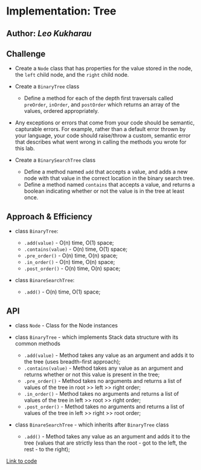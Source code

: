 # Implementation: Tree

## Author: _Leo Kukharau_

## Challenge

- Create a `Node` class that has properties for the value stored in the node, the `left` child node, and the `right` child node.
- Create a `BinaryTree` class
  - Define a method for each of the depth first traversals called `preOrder`, `inOrder`, and `postOrder` which returns an array of the values, ordered appropriately.
- Any exceptions or errors that come from your code should be semantic, capturable errors. For example, rather than a default error thrown by your language, your code should raise/throw a custom, semantic error that describes what went wrong in calling the methods you wrote for this lab.

- Create a `BinarySearchTree` class
  - Define a method named `add` that accepts a value, and adds a new node with that value in the correct location in the binary search tree.
  - Define a method named `contains` that accepts a value, and returns a boolean indicating whether or not the value is in the tree at least once.

## Approach & Efficiency

- class `BinaryTree`:

  - `.add(value)` - O(n) time, O(1) space;
  - `.contains(value)` - O(n) time, O(1) space;
  - `.pre_order()` - O(n) time, O(n) space;
  - `.in_order()` - O(n) time, O(n) space;
  - `.post_order()` - O(n) time, O(n) space;

- class `BinareSearchTree`:
  - `.add()` - O(n) time, O(1) space;

## API

- class `Node` - Class for the Node instances
- class `BinaryTree` - which implements Stack data structure with its common methods

  - `.add(value)` - Method takes any value as an argument and adds it to the tree (uses breadth-first approach);
  - `.contains(value)` - Method takes any value as an argument and returns whether or not this value is present in the tree;
  - `.pre_order()` - Method takes no arguments and returns a list of values of the tree in root >> left >> right order;
  - `.in_order()` - Method takes no arguments and returns a list of values of the tree in left >> root >> right order;
  - `.post_order()` - Method takes no arguments and returns a list of values of the tree in left >> right >> root order;

- class `BinareSearchTree` - which inherits after `BinaryTree` class
  - `.add()` - Method takes any value as an argument and adds it to the tree (values that are strictly less than the root - got to the left, the rest - to the right);

<a href="./tree.py">Link to code</a>
